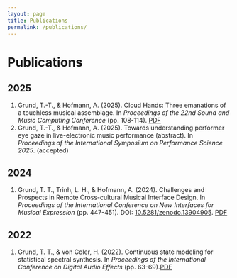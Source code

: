 ```yaml
---
layout: page
title: Publications
permalink: /publications/
---
```


# Publications

## 2025
1. Grund, T.-T., & Hofmann, A. (2025). Cloud Hands: Three emanations of a touchless musical assemblage. In _Proceedings of the 22nd Sound and Music Computing Conference_ (pp. 108-114). [PDF](papers/Grund_Hofmann_2025_SMC_CloudHands.pdf)
2. Grund, T.-T., & Hofmann, A. (2025). Towards understanding performer eye gaze in live-electronic music performance (abstract). In _Proceedings of the International Symposium on Performance Science 2025_. (accepted)


## 2024
1. Grund, T. T., Trinh, L. H., & Hofmann, A. (2024). Challenges and Prospects in Remote Cross-cultural Musical Interface Design. In _Proceedings of the International Conference on New Interfaces for Musical Expression_ (pp. 447-451). DOI: [10.5281/zenodo.13904905](https://doi.org/10.5281/zenodo.13904905). [PDF](papers/Grund_Luong_Hofmann_2024_NIME_CHallenges.pdf)

## 2022
1. Grund, T. T., & von Coler, H. (2022). Continuous state modeling for statistical spectral synthesis. In _Proceedings of the International Conference on Digital Audio Effects_ (pp. 63-69).[PDF](papers/Grund_vonColer_2022_DAFx_ContinuousStateModeling.pdf)

